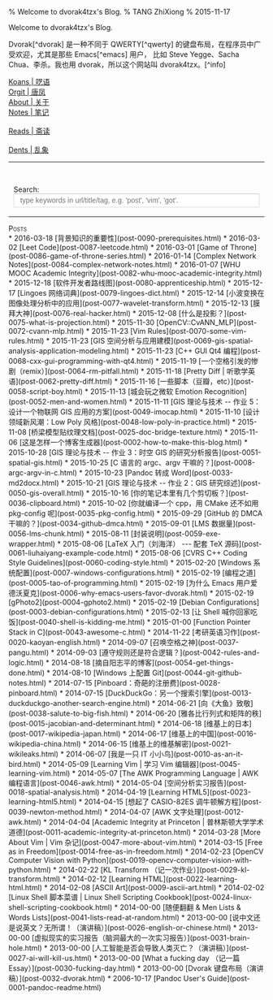 % Welcome to dvorak4tzx's Blog.
% TANG ZhiXiong
% 2015-11-17

<div class="slogan">Welcome to dvorak4tzx's Blog.</div>
<p id="tzxslogan">
Dvorak[^dvorak] 是一种不同于 QWERTY[^qwerty] 的键盘布局，在程序员中广受欢迎，尤其是那些 Emacs[^emacs] 用户，
比如 Steve Yegge、Sacha Chua、李杀。我也用 dvorak，所以这个网站叫 dvorak4tzx。[^info]</p>

[^dvorak]: [Dvorak Simplified Keyboard - Wikipedia, the free encyclopedia](https://en.wikipedia.org/wiki/Dvorak_Simplified_Keyboard)
[^qwerty]: [QWERTY - Wikipedia, the free encyclopedia](https://en.wikipedia.org/wiki/QWERTY)
[^emacs]: [Emacs - Wikipedia, the free encyclopedia](https://en.wikipedia.org/wiki/Emacs)。
[^info]: 这是 <http://tangzhixiong.com> 的一部分。

<div id="buckets">
<div><a href="koans.html">Koans | 呓语</a></div>
<div><a href="orgit.html">Orgit | 唐凤</a></div>
<div><a href="about.html">About | 关于</a></div>
<div class="tzx">
<div><a href="notes.html">Notes | 笔记</a></div><br>
<div><a href="reads.html">Reads | 斋读</a></div><br>
<div><a href="dents.html">Dents | 乱象</a></div></div></div><hr />

<br/><div id="searchContainer">
Search:<br>
<input id="tzxsearchbox" type="text" name="tzxsearchbox" placeholder="type keywords in url/title/tag, e.g. 'post', 'vim', 'got'." style="width:100%;max-width:600px;outline:0">
</div><br/>
<div id="links"></div><hr>

<div style="font-variant:small-caps;">Posts</div>
<div class="posts"><!--...-->
* 2016-03-18 [背景知识的重要性](post-0090-prerequisites.html)
* 2016-03-02 [Leet Code](post-0087-leetcode.html)
* 2016-03-01 [Game of Throne](post-0086-game-of-throne-series.html)
* 2016-01-14 [Complex Network Notes](post-0084-complex-network-notes.html)
* 2016-01-07 [WHU MOOC Academic Integrity](post-0082-whu-mooc-academic-integrity.html)
* 2015-12-18 [软件开发者路线图](post-0080-apprenticeship.html)
* 2015-12-17 [Lingoes 网络词典](post-0079-lingoes-dict.html)
* 2015-12-14 [小波变换在图像处理分析中的应用](post-0077-wavelet-transform.html)
* 2015-12-13 [膜拜大神](post-0076-real-hacker.html)
* 2015-12-08 [什么是投影？](post-0075-what-is-projection.html)
* 2015-11-30 [OpenCV::CvANN_MLP](post-0072-cvann-mlp.html)
* 2015-11-23 [Vim Rules](post-0070-some-vim-rules.html)
* 2015-11-23 [GIS 空间分析与应用建模](post-0069-gis-spatial-analysis-application-modeling.html)
* 2015-11-23 [C++ GUI Qt4 编程](post-0068-cxx-gui-programming-with-qt4.html)
* 2015-11-19 [一个空格引发的惨剧（remix）](post-0064-rm-pitfall.html)
* 2015-11-18 [Pretty Diff | 听歌学英语](post-0062-pretty-diff.html)
* 2015-11-16 [一些脚本（豆瓣，etc）](post-0058-script-boy.html)
* 2015-11-13 [城会玩之微软 Emotion Recognition](post-0052-men-and-women.html)
* 2015-11-11 [GIS 理论与技术 -- 作业 5：设计一个物联网 GIS 应用的方案](post-0049-imocap.html)
* 2015-11-10 [设计领域新风潮：Low Poly 风格](post-0048-low-poly-in-practice.html)
* 2015-11-08 [桥梁模型贴纹理文档](post-0025-doc-bridge-texture.html)
* 2015-11-06 [这是怎样一个博客生成器](post-0002-how-to-make-this-blog.html)
* 2015-10-28 [GIS 理论与技术 -- 作业 3：时空 GIS 的研究分析报告](post-0051-spatial-gis.html)
* 2015-10-25 [C 语言的 argc、argv 干嘛的？](post-0008-argc-argv-in-c.html)
* 2015-10-23 [Pandoc 转成 Word](post-0033-md2docx.html)
* 2015-10-21 [GIS 理论与技术 -- 作业 2：GIS 研究综述](post-0050-gis-overall.html)
* 2015-10-16 [你的笔记本里有几个剪切板？](post-0036-clipboard.html)
* 2015-10-02 [你就编译一个 cpp，用 CMake 还不如用 pkg-config 呢](post-0035-pkg-config.html)
* 2015-09-29 [GitHub 的 DMCA 干嘛的？](post-0034-github-dmca.html)
* 2015-09-01 [LMS 数据量](post-0056-lms-chunk.html)
* 2015-08-11 [封装说明](post-0059-exe-wrapper.html)
* 2015-08-06 [LaTeX 入门（刘海洋） --- 配套 TeX 源码](post-0061-liuhaiyang-example-code.html)
* 2015-08-06 [CVRS C++ Coding Style Guidelines](post-0060-coding-style.html)
* 2015-02-20 [Windows 系统配置](post-0007-windows-configurations.html)
* 2015-02-19 [编程之道](post-0005-tao-of-programming.html)
* 2015-02-19 [为什么 Emacs 用户爱德沃夏克](post-0006-why-emacs-users-favor-dvorak.html)
* 2015-02-19 [gPhoto2](post-0004-gphoto2.html)
* 2015-02-19 [Debian Configurations](post-0003-debian-configurations.html)
* 2015-02-13 [让 Shell 喊你回家吃饭](post-0040-shell-is-kidding-me.html)
* 2015-01-00 [Function Pointer Stack in C](post-0043-awesome-c.html)
* 2014-11-22 [考研英语习作](post-0020-kaoyan-english.html)
* 2014-09-07 [召唤空格之神](post-0037-pangu.html)
* 2014-09-03 [遵守规则还是符合逻辑？](post-0042-rules-and-logic.html)
* 2014-08-18 [摘自阳志平的博客](post-0054-get-things-done.html)
* 2014-08-10 [Windows 上配置 Git](post-0044-git-github-notes.html)
* 2014-07-15 [Pinboard：奇葩的注册费](post-0028-pinboard.html)
* 2014-07-15 [DuckDuckGo：另一个搜索引擎](post-0013-duckduckgo-another-search-engine.html)
* 2014-06-21 [向《大鱼》致敬](post-0038-salute-to-big-fish.html)
* 2014-06-20 [雅各比行列式和矩阵的秩](post-0015-jacobian-and-determinant.html)
* 2014-06-18 [维基上的日本](post-0017-wikipedia-japan.html)
* 2014-06-17 [维基上的中国](post-0016-wikipedia-china.html)
* 2014-06-15 [维基上的维基解密](post-0021-wikileaks.html)
* 2014-06-07 [我是一只 IT 小小鸟](post-0010-as-an-it-bird.html)
* 2014-05-09 [Learning Vim | 学习 Vim 编辑器](post-0045-learning-vim.html)
* 2014-05-07 [The AWK Programming Language | AWK 编程语言](post-0046-awk.html)
* 2014-05-04 [空间分析实习报告](post-0018-spatial-analysis.html)
* 2014-04-19 [Learning HTML5](post-0023-learning-html5.html)
* 2014-04-15 [想起了 CASIO-82ES 调牛顿解方程](post-0039-newton-method.html)
* 2014-04-07 [AWK 文字处理](post-0012-awk.html)
* 2014-04-04 [Academic Integrity at Princeton | 普林斯顿大学学术道德](post-0011-academic-integrity-at-princeton.html)
* 2014-03-28 [More About Vim | Vim 杂记](post-0047-more-about-vim.html)
* 2014-03-15 [Free as in Freedom](post-0014-free-as-in-freedom.html)
* 2014-02-23 [OpenCV Computer Vision with Python](post-0019-opencv-computer-vision-with-python.html)
* 2014-02-22 [KL Transform （记一次作业）](post-0029-kl-transform.html)
* 2014-02-12 [Learning HTML](post-0022-learning-html.html)
* 2014-02-08 [ASCII Art](post-0009-ascii-art.html)
* 2014-02-02 [Linux Shell 脚本菜谱 | Linux Shell Scripting Cookbook](post-0024-linux-shell-scripting-cookbook.html)
* 2014-00-00 [随便翻翻 & Men Lists & Words Lists](post-0041-lists-read-at-random.html)
* 2013-00-00 [说中文还是说英文？无所谓！（演讲稿）](post-0026-english-or-chinese.html)
* 2013-00-00 [虚拟现实的实习报告（脑洞最大的一次实习报告）](post-0031-brain-hole.html)
* 2013-00-00 [人工智能是否会导致人类灭亡？（演讲稿）](post-0027-ai-will-kill-us.html)
* 2013-00-00 [What a fucking day （记一篇 Essay）](post-0030-fucking-day.html)
* 2013-00-00 [Dvorak 键盘布局（演讲稿）](post-0032-dvorak.html)
* 2006-10-17 [Pandoc User's Guide](post-0001-pandoc-readme.html)
</div>

<link rel="stylesheet" href="auto-complete.css">
<style>
    #searchContainer {
        margin: 10px;
        display: block;
    }
    #tzxsearchbox {
        float: left;
        width: 100%;
        height: 27px;
        line-height: 27px;
        text-indent: 10px;
        font-family: arial, sans-serif;
        font-size: 1em;
        color: #333;
        background: #fff;
        border: solid 1px #d9d9d9;
        border-top: solid 1px #c0c0c0;
    }
    .autocomplete-suggestion {
        padding-top: 0.5em;
        padding-bottom: 0.5em;
    }
    .tzx-suggestion-link {
        padding-top: 0.5em;
        padding-left: 2em;
        font-size: 60%;
    }
    .tzx-suggestion-tagline {
        padding-left: 2em;
        font-size: 60%;
        font-variant: small-caps;
        font-family: Monaco, Menlo, Consolas, "Courier New", Monospace,
                     "Hiragino Sans GB", "Microsoft YaHei", "WenQuanYi Micro Hei", SimSun,
                     STXihei, Heiti, sans-serif;
    }
</style>

<script src="auto-complete.js"></script>
<script src="blog-query.js"></script>
<script>
var link_prefix = tzx_link_prefix;
if ( window.location.toString().startsWith('file') ) {
    link_prefix = window.location.toString().split('/index.html')[0];
}

function prependChild( p, c ) {
    if( p.hasChildNodes() ){
        p.insertBefore( c, p.firstChild );
    } else {
        p.appendChild( p );
    }
}

new autoComplete({
    selector: 'input[name="tzxsearchbox"]',
    minChars: 1,
    source: function(term, suggest){
        term = term.toLowerCase();
        var suggestions = [];
        var choices = tzx_links;
        for (i=0;i<choices.length;i++) {
            var q = choices[i].query.join(' ') + ' '
                  + choices[i].url.split(/[\/\-?.]+/gi) + ' '
                  + choices[i].title;
            if ( ~q.toLowerCase().indexOf(term) ) {
                suggestions.push(choices[i]);
            }
        }
        suggest(suggestions);
    },
        renderItem: function (item, search){
        search = search.replace(/[-\/\\^$*+?.()|[\]{}]/g, '\\$&');
        var re = new RegExp("(" + search.split(' ').join('|') + ")", "gi");
        var dom =
            '<div class="autocomplete-suggestion"'
             +  ' link-title="' + item.title + '"'
             +  ' link-url="' + item.url + '"'
             +  ' link-query="' + search+ '">'
             +    item.title.replace(re, "<b>$1</b>")
             +  '<br/>'
             +  '<div class="tzx-suggestion-link">'
             +  '<a target="_blank"'
             +  ' href="' + link_prefix + item.url + '">'
             +              link_prefix + item.url.replace(re, "<b>$1</b>")
             +  '</a></div>'
             +  '<div class="tzx-suggestion-tagline">'
             +      item.query.join(' & ').replace(re, "<b>$1</b>")
             +  '</div>'
             +  '</div>';
        return dom;
    },
    onSelect: function(e, term, item) {
        prependChild( document.getElementById('links'), item );
        document.getElementById('tzxsearchbox').value = '';
    }
});
</script>
